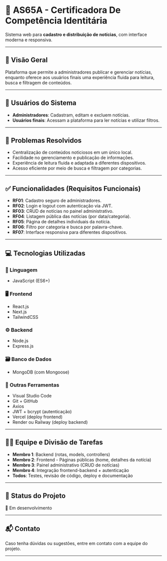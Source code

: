 # 📰 AS65A - Certificadora De Competência Identitária

Sistema web para **cadastro e distribuição de notícias**, com interface moderna e responsiva.

---

## 📌 Visão Geral

Plataforma que permite a administradores publicar e gerenciar notícias, enquanto oferece aos usuários finais uma experiência fluida para leitura, busca e filtragem de conteúdos.

---

## 👥 Usuários do Sistema

- **Administradores**: Cadastram, editam e excluem notícias.
- **Usuários finais**: Acessam a plataforma para ler notícias e utilizar filtros.

---

## 🎯 Problemas Resolvidos

- Centralização de conteúdos noticiosos em um único local.
- Facilidade no gerenciamento e publicação de informações.
- Experiência de leitura fluida e adaptada a diferentes dispositivos.
- Acesso eficiente por meio de busca e filtragem por categorias.

---

## ✅ Funcionalidades (Requisitos Funcionais)

- **RF01**: Cadastro seguro de administradores.
- **RF02**: Login e logout com autenticação via JWT.
- **RF03**: CRUD de notícias no painel administrativo.
- **RF04**: Listagem pública das notícias (por data/categoria).
- **RF05**: Página de detalhes individuais da notícia.
- **RF06**: Filtro por categoria e busca por palavra-chave.
- **RF07**: Interface responsiva para diferentes dispositivos.

---

## 💻 Tecnologias Utilizadas

### 🧠 Linguagem
- JavaScript (ES6+)

### 🖥 Frontend
- React.js  
- Next.js  
- TailwindCSS  

### ⚙ Backend
- Node.js  
- Express.js  

### 🗃 Banco de Dados
- MongoDB (com Mongoose)

### 🧰 Outras Ferramentas
- Visual Studio Code  
- Git + GitHub  
- Axios  
- JWT + bcrypt (autenticação)  
- Vercel (deploy frontend)  
- Render ou Railway (deploy backend)

---

## 👨‍💻 Equipe e Divisão de Tarefas

- **Membro 1**: Backend (rotas, models, controllers)
- **Membro 2**: Frontend - Páginas públicas (home, detalhes da notícia)
- **Membro 3**: Painel administrativo (CRUD de notícias)
- **Membro 4**: Integração frontend-backend + autenticação
- **Todos**: Testes, revisão de código, deploy e documentação

---

## 🚀 Status do Projeto

🔧 Em desenvolvimento

---

## 📬 Contato

Caso tenha dúvidas ou sugestões, entre em contato com a equipe do projeto.

---
